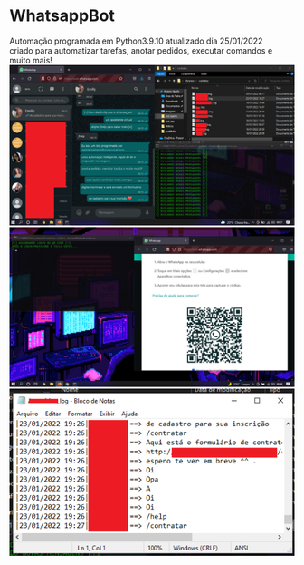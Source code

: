 # WhatsappBot
Automação programada em Python3.9.10 atualizado dia 25/01/2022<br> criado para automatizar tarefas, anotar pedidos, executar comandos e muito mais!<br>
<img src="bot1.png"><br>
<img src="bot2.png"><br>
<img src="bot3.png">
